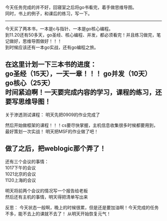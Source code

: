 今天任务完成的并不好，回寝室之后将go书看完，着手做思维导图。  
同时，书上的例子，和课后的练习，写一下。  

---
今天买了两本书，一本是c与指针、一本是go核心编程。  
到11.20还有50多天，go圣经、核心编程、并发，都必须看完！并且练习做完，笔记做好，思维导图做好！！！   
到时候应该还有一本go实战，还有go编程之旅。  

在这里计划一下三本书的进度：  
go圣经（15天），一天一章！！！
go并发（10天）  
go核心（25天）  
时间紧迫啊！一天要完成内容的学习，课程的练习，还要写思维导图！  
---
关于渗透测试课程：
明天先把0909的作业完成了

然后开始做框架的课程！！！cs要尽快掌握，主机信息收集很多时候都要用到，最好策划一次实战！
明天把MSF的作业做了吧！

做了之后，把weblogic那个弄了！
---
还有三个会议的事情：  
1017下午的会议  
1021北京的会议  
1120上海的会议  

明天将前两个会议的情况写一个报告给老板  
然后还有主机的事情，明天得把清单写出来  


反思：
今天状态一般啊，晚上的时候很累，但是还是要加油啊！今天完成的任务不多，能不去上的课就不去了！
从明天开始恢复元气！
